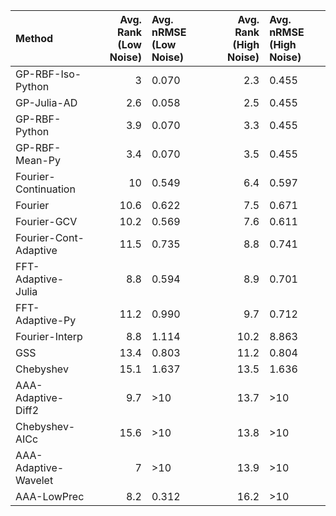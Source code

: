 | Method                |   Avg. Rank (Low Noise) | Avg. nRMSE (Low Noise)   |   Avg. Rank (High Noise) | Avg. nRMSE (High Noise)   |
|:----------------------|------------------------:|:-------------------------|-------------------------:|:--------------------------|
| GP-RBF-Iso-Python     |                     3   | 0.070                    |                      2.3 | 0.455                     |
| GP-Julia-AD           |                     2.6 | 0.058                    |                      2.5 | 0.455                     |
| GP-RBF-Python         |                     3.9 | 0.070                    |                      3.3 | 0.455                     |
| GP-RBF-Mean-Py        |                     3.4 | 0.070                    |                      3.5 | 0.455                     |
| Fourier-Continuation  |                    10   | 0.549                    |                      6.4 | 0.597                     |
| Fourier               |                    10.6 | 0.622                    |                      7.5 | 0.671                     |
| Fourier-GCV           |                    10.2 | 0.569                    |                      7.6 | 0.611                     |
| Fourier-Cont-Adaptive |                    11.5 | 0.735                    |                      8.8 | 0.741                     |
| FFT-Adaptive-Julia    |                     8.8 | 0.594                    |                      8.9 | 0.701                     |
| FFT-Adaptive-Py       |                    11.2 | 0.990                    |                      9.7 | 0.712                     |
| Fourier-Interp        |                     8.8 | 1.114                    |                     10.2 | 8.863                     |
| GSS                   |                    13.4 | 0.803                    |                     11.2 | 0.804                     |
| Chebyshev             |                    15.1 | 1.637                    |                     13.5 | 1.636                     |
| AAA-Adaptive-Diff2    |                     9.7 | >10                      |                     13.7 | >10                       |
| Chebyshev-AICc        |                    15.6 | >10                      |                     13.8 | >10                       |
| AAA-Adaptive-Wavelet  |                     7   | >10                      |                     13.9 | >10                       |
| AAA-LowPrec           |                     8.2 | 0.312                    |                     16.2 | >10                       |